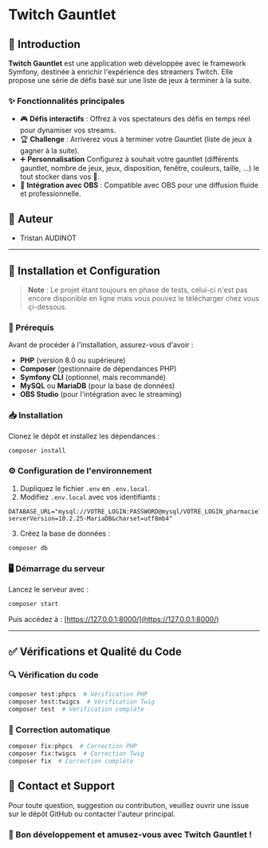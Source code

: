 # Twitch Gauntlet

## 📖 Introduction

**Twitch Gauntlet** est une application web développée avec le framework Symfony, destinée à enrichir l'expérience des streamers Twitch. Elle propose une série de défis basé sur une liste de jeux à terminer à la suite.

### ✨ Fonctionnalités principales

- 🎮 **Défis interactifs** : Offrez à vos spectateurs des défis en temps réel pour dynamiser vos streams.
- 🏆 **Challenge** : Arriverez vous à terminer votre Gauntlet (liste de jeux à gagner à la suite).
- ➕ **Personnalisation** Configurez à souhait votre gauntlet (différents gauntlet, nombre de jeux, jeux, disposition, fenêtre, couleurs, taille, ...) le tout stocker dans vos 🍪.
- 🎥 **Intégration avec OBS** : Compatible avec OBS pour une diffusion fluide et professionnelle.

## 👥 Auteur

- Tristan AUDINOT

---

## 🚀 Installation et Configuration

> **Note** : Le projet étant toujours en phase de tests, celui-ci n'est pas encore disponible en ligne mais vous pouvez le télécharger chez vous çi-dessous.

### 📌 Prérequis

Avant de procéder à l'installation, assurez-vous d'avoir :

- **PHP** (version 8.0 ou supérieure)
- **Composer** (gestionnaire de dépendances PHP)
- **Symfony CLI** (optionnel, mais recommandé)
- **MySQL** ou **MariaDB** (pour la base de données)
- **OBS Studio** (pour l'intégration avec le streaming)

### 📥 Installation
Clonez le dépôt et installez les dépendances :
```bash
composer install
```

### ⚙️ Configuration de l'environnement
1. Dupliquez le fichier `.env` en `.env.local`.
2. Modifiez `.env.local` avec vos identifiants :
```dotenv
DATABASE_URL="mysql://VOTRE_LOGIN:PASSWORD@mysql/VOTRE_LOGIN_pharmacie?serverVersion=10.2.25-MariaDB&charset=utf8mb4"
```
3. Créez la base de données :
```bash
composer db
```

### 🖥️ Démarrage du serveur
Lancez le serveur avec :
```bash
composer start
```
Puis accédez à : [https://127.0.0.1:8000/](https://127.0.0.1:8000/)

---

## ✅ Vérifications et Qualité du Code

### 🔍 Vérification du code
```bash
composer test:phpcs  # Vérification PHP
composer test:twigcs  # Vérification Twig
composer test  # Vérification complète
```

### 🔧 Correction automatique
```bash
composer fix:phpcs  # Correction PHP
composer fix:twigcs  # Correction Twig
composer fix  # Correction complète
```

## 📩 Contact et Support
Pour toute question, suggestion ou contribution, veuillez ouvrir une issue sur le dépôt GitHub ou contacter l'auteur principal.

### 🚀 Bon développement et amusez-vous avec Twitch Gauntlet !
